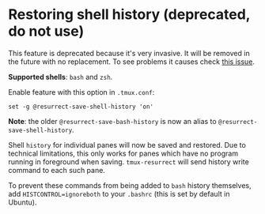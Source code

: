 # Restoring shell history (deprecated, do not use)

This feature is deprecated because it's very invasive. It will be removed in
the future with no replacement. To see problems it causes check
[this issue](https://github.com/tmux-plugins/tmux-resurrect/issues/288).

**Supported shells**: `bash` and `zsh`.

Enable feature with this option in `.tmux.conf`:

    set -g @resurrect-save-shell-history 'on'

**Note**: the older `@resurrect-save-bash-history` is now an alias to
`@resurrect-save-shell-history`.

Shell `history` for individual panes will now be saved and restored. Due to
technical limitations, this only works for panes which have no program running
in foreground when saving. `tmux-resurrect` will send history write command to
each such pane.

To prevent these commands from being added to `bash` history
themselves, add `HISTCONTROL=ignoreboth` to your `.bashrc`
(this is set by default in Ubuntu).
